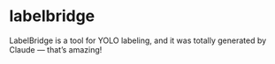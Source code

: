 # labelbridge
LabelBridge is a tool for YOLO labeling, and it was totally generated by Claude — that’s amazing!